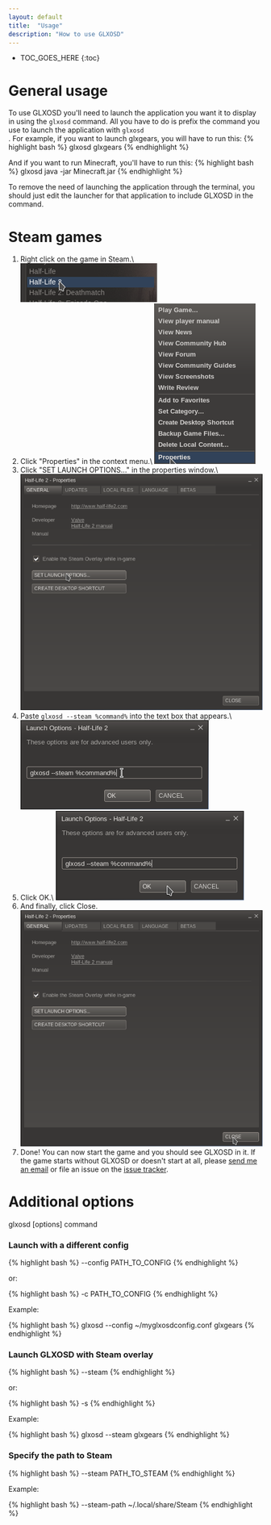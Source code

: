 ```yaml
---
layout: default
title:  "Usage"
description: "How to use GLXOSD"
---
```

* TOC_GOES_HERE
{:toc}

# General usage #

To use GLXOSD you'll need to launch the application you want it to display in using the `glxosd` command. All you have to do is prefix the command you use to launch the application with <code>glxosd </code>. For example, if you want to launch glxgears, you will have to run this:
{% highlight bash %}
glxosd glxgears
{% endhighlight %}

And if you want to run Minecraft, you'll have to run this:
{% highlight bash %}
glxosd java -jar Minecraft.jar
{% endhighlight %}

To remove the need of launching the application through the terminal, you should just edit the launcher for that application to include GLXOSD in the command.

# Steam games #

1. Right click on the game in Steam.\\
![Steam game list](/img/steam/step1.png)
2. Click "Properties" in the context menu.\\
![Steam game context menu](/img/steam/step2.png)
3. Click "SET LAUNCH OPTIONS..." in the properties window.\\
![The game properties window](/img/steam/step3.png)
4. Paste `glxosd --steam %command%` into the text box that appears.\\
![The launch options dialog](/img/steam/step4.png)
5. Click OK.\\
![The launch options dialog](/img/steam/step5.png)
6. And finally, click Close.
![The game properties window](/img/steam/step6.png)
7. Done! You can now start the game and you should see GLXOSD in it. If the game starts without GLXOSD or doesn't start at all, please [send me an email](mailto:nickguletskii200@gmail.com) or file an issue on the [issue tracker](https://github.com/nickguletskii/GLXOSD/issues?state=open).

# Additional options #

glxosd [options] command

### Launch with a different config ###
{% highlight bash %}
--config PATH_TO_CONFIG
{% endhighlight %}

or:

{% highlight bash %}
-c PATH_TO_CONFIG
{% endhighlight %}

Example:

{% highlight bash %}
glxosd --config ~/myglxosdconfig.conf glxgears
{% endhighlight %}

### Launch GLXOSD with Steam overlay ###
{% highlight bash %}
--steam
{% endhighlight %}

or:

{% highlight bash %}
-s
{% endhighlight %}

Example:

{% highlight bash %}
glxosd --steam glxgears
{% endhighlight %}

### Specify the path to Steam ###

{% highlight bash %}
--steam PATH_TO_STEAM
{% endhighlight %}

Example:

{% highlight bash %}
--steam-path ~/.local/share/Steam 
{% endhighlight %}